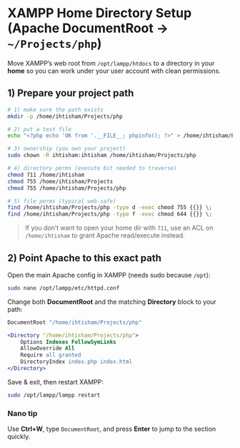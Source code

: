 # XAMPP Home Directory Setup (Apache DocumentRoot → `~/Projects/php`)

Move XAMPP’s web root from `/opt/lampp/htdocs` to a directory in your **home** so you can work under your user account with clean permissions.

## 1) Prepare your project path

```bash
# 1) make sure the path exists
mkdir -p /home/ihtisham/Projects/php

# 2) put a test file
echo "<?php echo 'OK from '.__FILE__; phpinfo(); ?>" > /home/ihtisham/Projects/php/index.php

# 3) ownership (you own your project)
sudo chown -R ihtisham:ihtisham /home/ihtisham/Projects/php

# 4) directory perms (execute bit needed to traverse)
chmod 711 /home/ihtisham
chmod 755 /home/ihtisham/Projects
chmod 755 /home/ihtisham/Projects/php

# 5) file perms (typical web-safe)
find /home/ihtisham/Projects/php -type d -exec chmod 755 {{}} \;
find /home/ihtisham/Projects/php -type f -exec chmod 644 {{}} \;
```

> If you don’t want to open your home dir with `711`, use an ACL on `/home/ihtisham` to grant Apache read/execute instead.

## 2) Point Apache to this exact path

Open the main Apache config in XAMPP (needs sudo because `/opt`):

```bash
sudo nano /opt/lampp/etc/httpd.conf
```

Change both **DocumentRoot** and the matching **Directory** block to your path:

```apache
DocumentRoot "/home/ihtisham/Projects/php"

<Directory "/home/ihtisham/Projects/php">
    Options Indexes FollowSymLinks
    AllowOverride All
    Require all granted
    DirectoryIndex index.php index.html
</Directory>
```

Save & exit, then restart XAMPP:

```bash
sudo /opt/lampp/lampp restart
```

### Nano tip

Use **Ctrl+W**, type `DocumentRoot`, and press **Enter** to jump to the section quickly.
